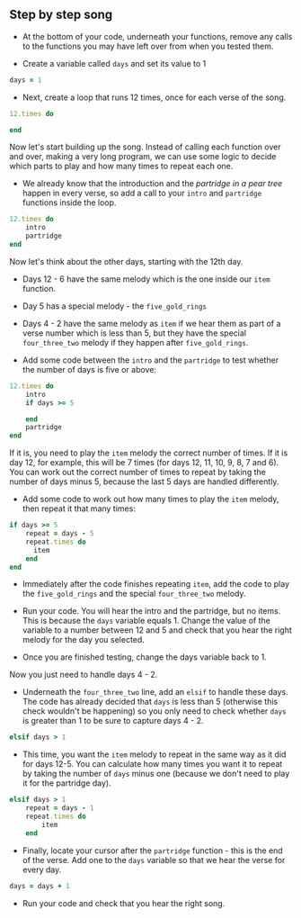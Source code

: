 ## Step by step song

+ At the bottom of your code, underneath your functions, remove any calls to the functions you may have left over from when you tested them.

+ Create a variable called `days` and set its value to 1

```ruby
days = 1
```

+ Next, create a loop that runs 12 times, once for each verse of the song.

```ruby
12.times do

end
```

Now let's start building up the song. Instead of calling each function over and over, making a very long program, we can use some logic to decide which parts to play and how many times to repeat each one.

+ We already know that the introduction and the _partridge in a pear tree_ happen in every verse, so add a call to your `intro` and `partridge` functions inside the loop.

```ruby
12.times do
    intro
    partridge
end
```

Now let's think about the other days, starting with the 12th day.

+ Days 12 - 6 have the same melody which is the one inside our `item` function.
+ Day 5 has a special melody - the `five_gold_rings`
+ Days 4 - 2 have the same melody as `item` if we hear them as part of a verse number which is less than 5, but they have the special `four_three_two` melody if they happen after `five_gold_rings`.

+ Add some code between the `intro` and the `partridge` to test whether the number of days is five or above:

```ruby
12.times do
    intro
    if days >= 5

    end
    partridge
end
```

If it is, you need to play the `item` melody the correct number of times. If it is day 12, for example, this will be 7 times (for days 12, 11, 10, 9, 8, 7 and 6). You can work out the correct number of times to repeat by taking the number of days minus 5, because the last 5 days are handled differently.

+ Add some code to work out how many times to play the `item` melody, then repeat it that many times:

```ruby
if days >= 5
    repeat = days - 5
    repeat.times do
      item
    end
end
```

+ Immediately after the code finishes repeating `item`, add the code to play the `five_gold_rings` and the special `four_three_two` melody.

+ Run your code. You will hear the intro and the partridge, but no items. This is because the `days` variable equals 1. Change the value of the variable to a number between 12 and 5 and check that you hear the right melody for the day you selected.

+ Once you are finished testing, change the days variable back to 1.

Now you just need to handle days 4 - 2.

+ Underneath the `four_three_two` line, add an `elsif` to handle these days. The code has already decided that `days` is less than 5 (otherwise this check wouldn't be happening) so you only need to check whether `days` is greater than 1 to be sure to capture days 4 - 2.

```ruby
elsif days > 1

```

+ This time, you want the `item` melody to repeat in the same way as it did for days 12-5. You can calculate how many times you want it to repeat by taking the number of `days` minus one (because we don't need to play it for the partridge day).

```ruby
elsif days > 1
    repeat = days - 1
    repeat.times do
        item
    end
```

+ Finally, locate your cursor after the `partridge` function - this is the end of the verse. Add one to the `days` variable so that we hear the verse for every day.

```ruby
days = days + 1
```

+ Run your code and check that you hear the right song.
